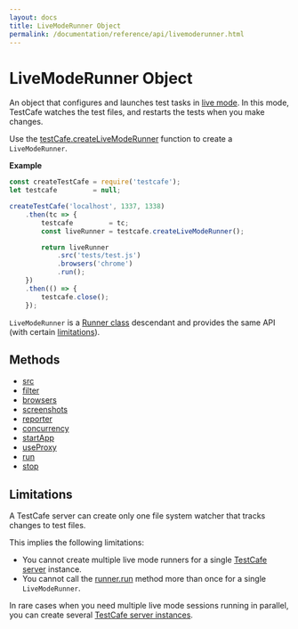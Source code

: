 ```yaml
---
layout: docs
title: LiveModeRunner Object
permalink: /documentation/reference/api/livemoderunner.html
---
```

# LiveModeRunner Object

An object that configures and launches test tasks in [live mode](../../guides/basic-guides/run-tests.md#live-mode). In this mode, TestCafe watches the test files, and restarts the tests when you make changes.

Use the [testCafe.createLiveModeRunner](testcafe/createlivemoderunner.md) function to create a `LiveModeRunner`.

**Example**

```js
const createTestCafe = require('testcafe');
let testcafe         = null;

createTestCafe('localhost', 1337, 1338)
    .then(tc => {
        testcafe         = tc;
        const liveRunner = testcafe.createLiveModeRunner();

        return liveRunner
            .src('tests/test.js')
            .browsers('chrome')
            .run();
    })
    .then(() => {
        testcafe.close();
    });
```

`LiveModeRunner` is a [Runner class](runner/README.md) descendant and provides the same API (with certain [limitations](#limitations)).

## Methods

* [src](runner/src.md)
* [filter](runner/filter.md)
* [browsers](runner/browsers.md)
* [screenshots](runner/screenshots.md)
* [reporter](runner/reporter.md)
* [concurrency](runner/concurrency.md)
* [startApp](runner/startapp.md)
* [useProxy](runner/useproxy.md)
* [run](runner/run.md)
* [stop](runner/stop.md)

## Limitations

A TestCafe server can create only one file system watcher that tracks changes to test files.

This implies the following limitations:

* You cannot create multiple live mode runners for a single [TestCafe server](testcafe/README.md) instance.
* You cannot call the [runner.run](runner/run.md) method more than once for a single `LiveModeRunner`.

In rare cases when you need multiple live mode sessions running in parallel, you can create several [TestCafe server instances](testcafe/README.md).
